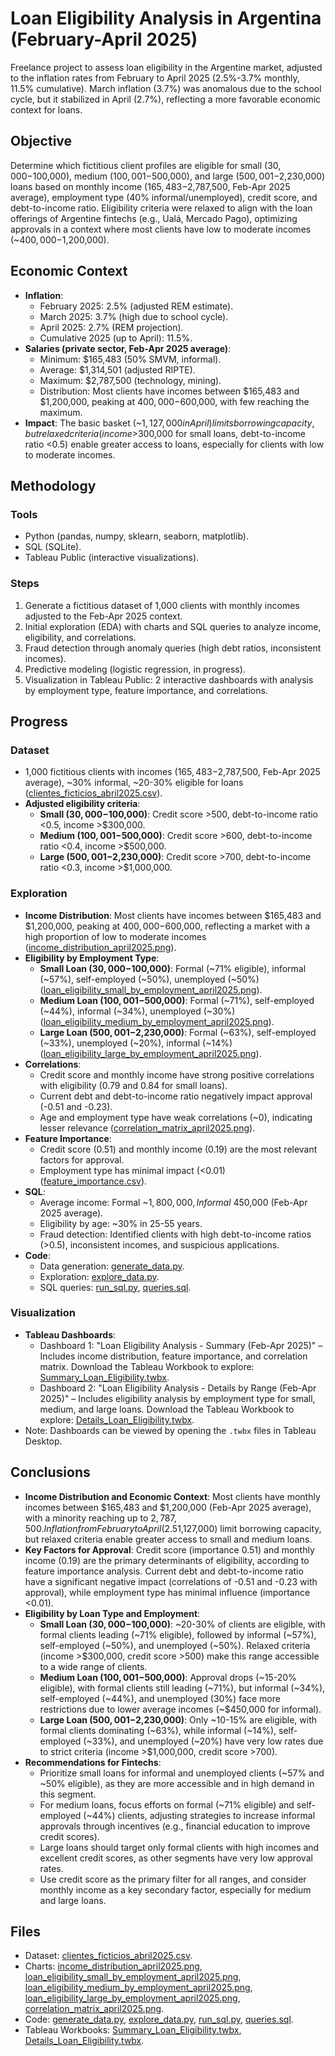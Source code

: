 # Loan Eligibility Analysis in Argentina (February-April 2025)

Freelance project to assess loan eligibility in the Argentine market, adjusted to the inflation rates from February to April 2025 (2.5%-3.7% monthly, 11.5% cumulative). March inflation (3.7%) was anomalous due to the school cycle, but it stabilized in April (2.7%), reflecting a more favorable economic context for loans.

## Objective

Determine which fictitious client profiles are eligible for small ($30,000-$100,000), medium ($100,001-$500,000), and large ($500,001-$2,230,000) loans based on monthly income ($165,483-$2,787,500, Feb-Apr 2025 average), employment type (40% informal/unemployed), credit score, and debt-to-income ratio. Eligibility criteria were relaxed to align with the loan offerings of Argentine fintechs (e.g., Ualá, Mercado Pago), optimizing approvals in a context where most clients have low to moderate incomes (~$400,000-$1,200,000).

## Economic Context

- **Inflation**:
  - February 2025: 2.5% (adjusted REM estimate).
  - March 2025: 3.7% (high due to school cycle).
  - April 2025: 2.7% (REM projection).
  - Cumulative 2025 (up to April): 11.5%.
- **Salaries (private sector, Feb-Apr 2025 average)**:
  - Minimum: $165,483 (50% SMVM, informal).
  - Average: $1,314,501 (adjusted RIPTE).
  - Maximum: $2,787,500 (technology, mining).
  - Distribution: Most clients have incomes between $165,483 and $1,200,000, peaking at $400,000-$600,000, with few reaching the maximum.
- **Impact**: The basic basket (~$1,127,000 in April) limits borrowing capacity, but relaxed criteria (income >$300,000 for small loans, debt-to-income ratio <0.5) enable greater access to loans, especially for clients with low to moderate incomes.

## Methodology

### Tools
- Python (pandas, numpy, sklearn, seaborn, matplotlib).  
- SQL (SQLite).  
- Tableau Public (interactive visualizations).

### Steps
1. Generate a fictitious dataset of 1,000 clients with monthly incomes adjusted to the Feb-Apr 2025 context.  
2. Initial exploration (EDA) with charts and SQL queries to analyze income, eligibility, and correlations.  
3. Fraud detection through anomaly queries (high debt ratios, inconsistent incomes).  
4. Predictive modeling (logistic regression, in progress).  
5. Visualization in Tableau Public: 2 interactive dashboards with analysis by employment type, feature importance, and correlations.

## Progress

### Dataset
- 1,000 fictitious clients with incomes ($165,483-$2,787,500, Feb-Apr 2025 average), ~30% informal, ~20-30% eligible for loans ([clientes_ficticios_abril2025.csv](fictitious_clients_april2025.csv)).  
- **Adjusted eligibility criteria**:
  - **Small ($30,000-$100,000)**: Credit score >500, debt-to-income ratio <0.5, income >$300,000.  
  - **Medium ($100,001-$500,000)**: Credit score >600, debt-to-income ratio <0.4, income >$500,000.  
  - **Large ($500,001-$2,230,000)**: Credit score >700, debt-to-income ratio <0.3, income >$1,000,000.

### Exploration
- **Income Distribution**: Most clients have incomes between $165,483 and $1,200,000, peaking at $400,000-$600,000, reflecting a market with a high proportion of low to moderate incomes ([income_distribution_april2025.png](income_distribution_april2025.png)).
- **Eligibility by Employment Type**:
  - **Small Loan ($30,000-$100,000)**: Formal (~71% eligible), informal (~57%), self-employed (~50%), unemployed (~50%) ([loan_eligibility_small_by_employment_april2025.png](loan_eligibility_small_by_employment_april2025.png)).
  - **Medium Loan ($100,001-$500,000)**: Formal (~71%), self-employed (~44%), informal (~34%), unemployed (~30%) ([loan_eligibility_medium_by_employment_april2025.png](loan_eligibility_medium_by_employment_april2025.png)).
  - **Large Loan ($500,001-$2,230,000)**: Formal (~63%), self-employed (~33%), unemployed (~20%), informal (~14%) ([loan_eligibility_large_by_employment_april2025.png](loan_eligibility_large_by_employment_april2025.png)).
- **Correlations**:
  - Credit score and monthly income have strong positive correlations with eligibility (0.79 and 0.84 for small loans).
  - Current debt and debt-to-income ratio negatively impact approval (-0.51 and -0.23).
  - Age and employment type have weak correlations (~0), indicating lesser relevance ([correlation_matrix_april2025.png](correlation_matrix_april2025.png)).
- **Feature Importance**:
  - Credit score (0.51) and monthly income (0.19) are the most relevant factors for approval.
  - Employment type has minimal impact (<0.01) ([feature_importance.csv](feature_importance.csv)).
- **SQL**:
  - Average income: Formal ~$1,800,000, Informal ~$450,000 (Feb-Apr 2025 average).
  - Eligibility by age: ~30% in 25-55 years.
  - Fraud detection: Identified clients with high debt-to-income ratios (>0.5), inconsistent incomes, and suspicious applications.
- **Code**:
  - Data generation: [generate_data.py](generate_data.py).  
  - Exploration: [explore_data.py](explore_data.py).  
  - SQL queries: [run_sql.py](run_sql.py), [queries.sql](queries.sql).

### Visualization
- **Tableau Dashboards**:
  - Dashboard 1: "Loan Eligibility Analysis - Summary (Feb-Apr 2025)" – Includes income distribution, feature importance, and correlation matrix. Download the Tableau Workbook to explore: [Summary_Loan_Eligibility.twbx](Summary_Loan_Eligibility.twbx).
  - Dashboard 2: "Loan Eligibility Analysis - Details by Range (Feb-Apr 2025)" – Includes eligibility analysis by employment type for small, medium, and large loans. Download the Tableau Workbook to explore: [Details_Loan_Eligibility.twbx](Details_Loan_Eligibility.twbx).
- Note: Dashboards can be viewed by opening the `.twbx` files in Tableau Desktop. 


## Conclusions
- **Income Distribution and Economic Context**: Most clients have monthly incomes between $165,483 and $1,200,000 (Feb-Apr 2025 average), with a minority reaching up to $2,787,500. Inflation from February to April (2.5%-3.7%) and the rising cost of the basic basket (~$1,127,000) limit borrowing capacity, but relaxed criteria enable greater access to small and medium loans.
- **Key Factors for Approval**: Credit score (importance 0.51) and monthly income (0.19) are the primary determinants of eligibility, according to feature importance analysis. Current debt and debt-to-income ratio have a significant negative impact (correlations of -0.51 and -0.23 with approval), while employment type has minimal influence (importance <0.01).
- **Eligibility by Loan Type and Employment**:
  - **Small Loan ($30,000-$100,000)**: ~20-30% of clients are eligible, with formal clients leading (~71% eligible), followed by informal (~57%), self-employed (~50%), and unemployed (~50%). Relaxed criteria (income >$300,000, credit score >500) make this range accessible to a wide range of clients.
  - **Medium Loan ($100,001-$500,000)**: Approval drops (~15-20% eligible), with formal clients still leading (~71%), but informal (~34%), self-employed (~44%), and unemployed (30%) face more restrictions due to lower average incomes (~$450,000 for informal).
  - **Large Loan ($500,001-$2,230,000)**: Only ~10-15% are eligible, with formal clients dominating (~63%), while informal (~14%), self-employed (~33%), and unemployed (~20%) have very low rates due to strict criteria (income >$1,000,000, credit score >700).
- **Recommendations for Fintechs**:
  - Prioritize small loans for informal and unemployed clients (~57% and ~50% eligible), as they are more accessible and in high demand in this segment.
  - For medium loans, focus efforts on formal (~71% eligible) and self-employed (~44%) clients, adjusting strategies to increase informal approvals through incentives (e.g., financial education to improve credit scores).
  - Large loans should target only formal clients with high incomes and excellent credit scores, as other segments have very low approval rates.
  - Use credit score as the primary filter for all ranges, and consider monthly income as a key secondary factor, especially for medium and large loans.

## Files
- Dataset: [clientes_ficticios_abril2025.csv](clientes_ficticios_abril2025.csv).  
- Charts: [income_distribution_april2025.png](income_distribution_april2025.png), [loan_eligibility_small_by_employment_april2025.png](loan_eligibility_small_by_employment_april2025.png), [loan_eligibility_medium_by_employment_april2025.png](loan_eligibility_medium_by_employment_april2025.png), [loan_eligibility_large_by_employment_april2025.png](loan_eligibility_large_by_employment_april2025.png), [correlation_matrix_april2025.png](correlation_matrix_april2025.png).  
- Code: [generate_data.py](generate_data.py), [explore_data.py](explore_data.py), [run_sql.py](run_sql.py), [queries.sql](queries.sql).  
- Tableau Workbooks: [Summary_Loan_Eligibility.twbx](Summary_Loan_Eligibility.twbx), [Details_Loan_Eligibility.twbx](Details_Loan_Eligibility.twbx).